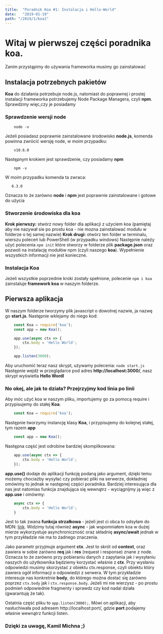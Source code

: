 ```yaml
---
title:  "Poradnik Koa #1: Instalacja i Hello-World"
date:   "2019-01-19"
path: "/2019/1/koa1"
---
```


# Witaj w pierwszej części poradnika koa.
Zanim przystąpimy do używania frameworka musimy go zainstalować
## Instalacja potrzebnych pakietów
__Koa__ do działania potrzebuje node.js, natomiast do poprawnej i prostej instalacji frameworka potrzebujemy Node Package Managera, czyli __npm__. Sprawdzmy więc,czy je posiadamy
### Sprawdzenie wersji node
``` 
    node -v
```
Jeżeli posiadasz poprawnie zainstalowane środowisko __node.js__, komenda powinna zwrócić wersję node, w moim przypadku: 
``` 
    v10.6.0
```
Następnym krokiem jest sprawdzenie, czy posiadamy __npm__
```
    npm -v
```
W moim przypadku komenda ta zwraca:
```
   6.3.0
```
Oznacza to że zarówno __node__ i __npm__ jest poprawnie zainstalowane i gotowe do użycia
### Stworzenie środowiska dla koa
__Krok pierwszy:__ stwórz nowy folder dla aplikacji z użyciem koa (pamiętaj aby nie nazywał sie po prostu koa - nie mozna zainstalować modułu w folderze o tej samej nazwie)
__Krok drugi:__ otwórz ten folder w terminalu, wierszu poleceń lub PowerShell  (w przypadku windows)
Następnie należy użyć polecenia `npm init` które stworzy w folderze plik __package.json__ oraz pozwoli na instalację modułów npm (czyli naszego __koa__). Wypełnienie wszystkich informacji nie jest konieczne.
### Instalacja Koa
Jeżeli wszystkie poprzednie kroki zostały spełnione, polecenie `npm i koa` zainstaluje __framework koa__ w naszym folderze.

## Pierwsza aplikacja
W naszym folderze tworzymy plik javascript o dowolnej nazwie, ja nazwę go __start.js__. Następnie wklejamy do niego kod:
``` javascript
    const Koa = require('koa');
    const app = new Koa();

    app.use(async ctx => {
        ctx.body = 'Hello World';
    });

    app.listen(3000);
```

Aby uruchomić teraz nasz skrypt, używamy polecenia: `node start.js`
Następnie wejdź w przeglądarce pod adres __http://localhost:3000/__, nasz skrypt wyświetla __Hello Wordl__
### No okej, ale jak to działa? Przejrzyjmy kod linia po linii

Aby móc użyć koa w naszym pliku, importujemy go za pomocą require i przypisujemy do stałej  __Koa__:
```javascript
    const Koa = require('koa');
```
Następnie tworzymy instancję klasy __Koa__, i przypisujemy do kolejnej stałej, tym razem __app__
```javascript
    const app = new Koa();
```

Następna część jest odrobine bardziej skomplikowana:
```javascript
    app.use(async ctx => {
        ctx.body = 'Hello World';
    });
```

__app.use()__ dodaje do aplikacji funkcję podaną jako argument, dzięki temu możemy chociażby wysyłać czy pobierać pliki na serwerze, dokładniej omówimy to jednak w następnej części poradnika. Bardziej interesująca dla nas jest natomias funkcja znajdująca się wewnątrz - wyciągnijmy ją więc z __app.use__ i omówmy:
```javascript
    async ctx => {
        ctx.body = 'Hello World';
    }
```
Jest to tak zwana __funkcja strzałkowa__ - jeżeli jest ci obca to odsyłam do MDN: [link](https://developer.mozilla.org/pl/docs/Web/JavaScript/Reference/Functions/Funkcje_strzalkowe). Widzimy tutaj również __async__ - jak wspomniałem koa w dużej mierze wykorzystuje asynchroniczność oraz składnię __async/await__ jednak w tym przykładzie nie ma to żadnego znaczenia.

Jako parametr przyjmuje argument __ctx__. Jest to skrót od __context__, oraz zawiera w sobie zarówno __req__ jak i __res__ (request i response) znane z node.
Oznacza to że zarówno przy pobieraniu danych z zapytania jak i wysyłaniu naszych do użytkownika będziemy korzystać właśnie z __ctx__. Przy wysłaniu odpowiedzi musimy skorzystać z obiektu ctx.response, czyli obiektu który zawiera ogół informacji o odpowiedzi z serwera. W tym przykładzie interesuje nas konkretnie __body__, do którego można dostać się zarówno poprzez `ctx.body` jak i `ctx.response.body`. Jeżeli mi nie wierzysz - po prostu podmień odpowiednie fragmenty i sprawdz czy kod nadal działa (gwarantuję że tak).

Ostatnia część pliku to `app.listen(3000);`. Mówi on aplikacji, aby nasłuchiwała pod adresem http://localhost:port/, gdzie __port__ podajemy właśnie wewnątrz funkcji listen.


### Dzięki za uwagę, Kamil Michna ;)
